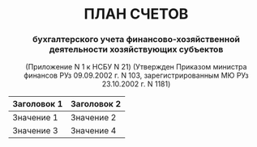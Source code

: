 <h1 align=center>ПЛАН СЧЕТОВ</h1>

<h3 align=center>бухгалтерского учета финансово-хозяйственной деятельности хозяйствующих субъектов</h3>

<p align=center>(Приложение N 1 к НСБУ N 21) (Утвержден Приказом министра финансов РУз 09.09.2002 г. N 103, зарегистрированным МЮ РУз 23.10.2002 г. N 1181) </p>

| Заголовок 1 | Заголовок 2 |
|-------------|-------------|
| Значение 1  | Значение 2  |
| Значение 3  | Значение 4  |
